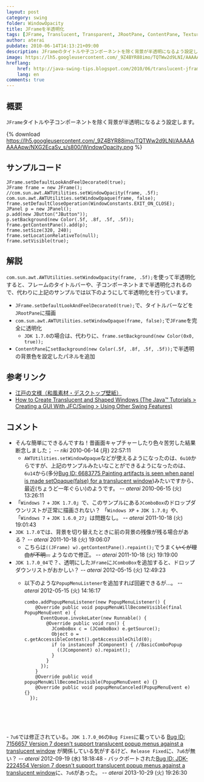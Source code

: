 ```yaml
---
layout: post
category: swing
folder: WindowOpacity
title: JFrameを半透明化
tags: [JFrame, Translucent, Transparent, JRootPane, ContentPane, TexturePaint]
author: aterai
pubdate: 2010-06-14T14:13:21+09:00
description: JFrameのタイトルや子コンポーネントを除く背景が半透明になるよう設定します。
image: https://lh5.googleusercontent.com/_9Z4BYR88imo/TQTWw2d9LNI/AAAAAAAAApw/NXG2EcaSv_s/s800/WindowOpacity.png
hreflang:
    href: http://java-swing-tips.blogspot.com/2010/06/translucent-jframe.html
    lang: en
comments: true
---
```

## 概要
`JFrame`タイトルや子コンポーネントを除く背景が半透明になるよう設定します。

{% download https://lh5.googleusercontent.com/_9Z4BYR88imo/TQTWw2d9LNI/AAAAAAAAApw/NXG2EcaSv_s/s800/WindowOpacity.png %}

## サンプルコード
<pre class="prettyprint"><code>JFrame.setDefaultLookAndFeelDecorated(true);
JFrame frame = new JFrame();
//com.sun.awt.AWTUtilities.setWindowOpacity(frame, .5f);
com.sun.awt.AWTUtilities.setWindowOpaque(frame, false);
frame.setDefaultCloseOperation(WindowConstants.EXIT_ON_CLOSE);
JPanel p = new JPanel();
p.add(new JButton("JButton"));
p.setBackground(new Color(.5f, .8f, .5f, .5f));
frame.getContentPane().add(p);
frame.setSize(320, 240);
frame.setLocationRelativeTo(null);
frame.setVisible(true);
</code></pre>

## 解説
`com.sun.awt.AWTUtilities.setWindowOpacity(frame, .5f);`を使って半透明化すると、フレームのタイトルバーや、子コンポーネントまで半透明化されるので、代わりに上記のサンプルでは以下のようにして半透明化を行っています。

- `JFrame.setDefaultLookAndFeelDecorated(true);`で、タイトルバーなどを`JRootPane`に描画
- `com.sun.awt.AWTUtilities.setWindowOpaque(frame, false);`で`JFrame`を完全に透明化
    - `JDK 1.7.0`の場合は、代わりに、`frame.setBackground(new Color(0x0, true));`
- `ContentPane`に`setBackground(new Color(.5f, .8f, .5f, .5f));`で半透明の背景色を設定したパネルを追加

<!-- dummy comment line for breaking list -->

## 参考リンク
- [江戸の文様（和風素材・デスクトップ壁紙）](http://www.viva-edo.com/komon/edokomon.html)
- [How to Create Translucent and Shaped Windows (The Java™ Tutorials > Creating a GUI With JFC/Swing > Using Other Swing Features)](http://docs.oracle.com/javase/tutorial/uiswing/misc/trans_shaped_windows.html)

<!-- dummy comment line for breaking list -->

## コメント
- そんな簡単にできるんですね！昔画面キャプチャーしたり色々苦労した結果断念しました； -- *riki* 2010-06-14 (月) 22:57:11
    - `AWTUtilities.setWindowOpaque`などが使えるようになったのは、`6u10`からですが、上記のサンプルみたいなことができるようになったのは、`6u14`から(多分[Bug ID: 6683775 Painting artifacts is seen when panel is made setOpaque(false) for a translucent window](http://bugs.java.com/bugdatabase/view_bug.do?bug_id=6683775))みたいですから、最近(ちょうど一年ぐらい)のようです。 -- *aterai* 2010-06-15 (火) 13:26:11
- 「`Windows 7` + `JDK 1.7.0`」で、このサンプルにある`JComboBox`のドロップダウンリストが正常に描画されない？ 「`Windows XP` + `JDK 1.7.0`」や、「`Windows 7` + `JDK 1.6.0_27`」は問題なし。 -- *aterai* 2011-10-18 (火) 19:01:43
- `JDK 1.7.0`では、背景を切り替えたときに前の背景の残像が残る場合がある？ -- *aterai* 2011-10-18 (火) 19:06:07
    - こちらは`((JFrame) w).getContentPane().repaint();`でうまく~~いくが理由が不明…~~ ようなので修正。 -- *aterai* 2011-10-18 (火) 19:19:00
- `JDK 1.7.0_04`で？、透明にした`JFrame`に`JComboBox`を追加すると、ドロップダウンリストがおかしい？ -- *aterai* 2012-05-15 (火) 12:49:23
    - 以下のような`PopupMenuListener`を追加すれば回避できるが…。 -- *aterai* 2012-05-15 (火) 14:16:17
        
        <pre class="prettyprint"><code>combo.addPopupMenuListener(new PopupMenuListener() {
          @Override public void popupMenuWillBecomeVisible(final PopupMenuEvent e) {
            EventQueue.invokeLater(new Runnable() {
              @Override public void run() {
                JComboBox c = (JComboBox) e.getSource();
                Object o = c.getAccessibleContext().getAccessibleChild(0);
                if (o instanceof JComponent) { //BasicComboPopup
                  ((JComponent) o).repaint();
                }
              }
            });
          }
          @Override public void popupMenuWillBecomeInvisible(PopupMenuEvent e) {}
          @Override public void popupMenuCanceled(PopupMenuEvent e) {}
        });
</code></pre>
    - `7u6`では修正されている。`JDK 1.7.0_06`の`Bug Fixes`に載っている [Bug ID: 7156657 Version 7 doesn't support translucent popup menus against a translucent window](http://bugs.java.com/bugdatabase/view_bug.do?bug_id=7156657) が関係している気がするけど、`Release Fixed`に、`7u6`が無い？ -- *aterai* 2012-09-19 (水) 18:18:48
        - バックポートされた[Bug ID: JDK-2224554 Version 7 doesn't support translucent popup menus against a translucent window](http://bugs.java.com/bugdatabase/view_bug.do?bug_id=2224554)に、`7u6`があった。 -- *aterai* 2013-10-29 (火) 19:26:30

<!-- dummy comment line for breaking list -->
